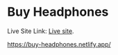 # Buy Headphones

Live Site Link:  [Live site](https://buy-headphones.netlify.app/).

https://buy-headphones.netlify.app/